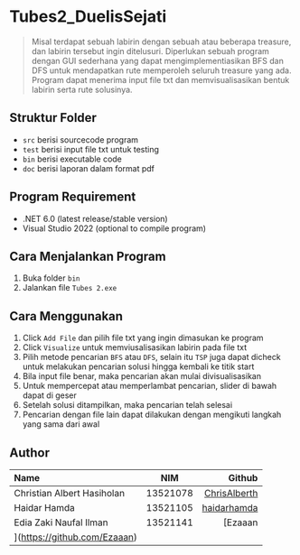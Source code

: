 # Tubes2_DuelisSejati
> Misal terdapat sebuah labirin dengan sebuah atau beberapa treasure, dan labirin tersebut ingin ditelusuri. Diperlukan sebuah program dengan GUI sederhana yang dapat mengimplementiasikan BFS dan DFS untuk mendapatkan rute memperoleh seluruh treasure yang ada. Program dapat menerima input file txt dan memvisualisasikan bentuk labirin serta rute solusinya.

## Struktur Folder
- `src` berisi sourcecode program
- `test` berisi input file txt untuk testing
- `bin` berisi executable code
- `doc` berisi laporan dalam format pdf

## Program Requirement
- .NET 6.0 (latest release/stable version)
- Visual Studio 2022 (optional to compile program)

## Cara Menjalankan Program
1. Buka folder `bin`
2. Jalankan file `Tubes 2.exe`

## Cara Menggunakan
1. Click `Add File` dan pilih file txt yang ingin dimasukan ke program
2. Click `Visualize` untuk memviusalisasikan labirin pada file txt
3. Pilih metode pencarian `BFS` atau `DFS`, selain itu `TSP` juga dapat dicheck untuk melakukan pencarian solusi hingga kembali ke titik start
4. Bila input file benar, maka pencarian akan mulai divisualisasikan
5. Untuk mempercepat atau memperlambat pencarian, slider di bawah dapat di geser
6. Setelah solusi ditampilkan, maka pencarian telah selesai
7. Pencarian dengan file lain dapat dilakukan dengan mengikuti langkah yang sama dari awal

## Author
| Name         | NIM            | Github |
| :---         |     :---:      |          ---: |
| Christian Albert Hasiholan  | 13521078     |[ChrisAlberth](https://github.com/ChrisAlberth) |
| Haidar Hamda  | 13521105     |[haidarhamda](https://github.com/haidarhamda) |
| Edia Zaki Naufal Ilman  | 13521141     |[Ezaaan
](https://github.com/Ezaaan) |
